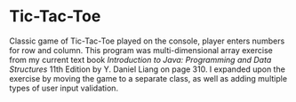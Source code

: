 # Tic-Tac-Toe
Classic game of Tic-Tac-Toe played on the console, player enters numbers for row and column. This program was multi-dimensional array exercise from my current text book <i>Introduction to Java: Programming and Data Structures</i> 11th Edition by Y. Daniel Liang on page 310. I expanded upon the exercise by moving the game to a separate class, as well as adding multiple types of user input validation.  
